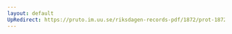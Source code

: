 ```yaml
---
layout: default
UpRedirect: https://pruto.im.uu.se/riksdagen-records-pdf/1872/prot-1872--fk--117/prot-1872--fk--117_000.pdf
---
```

